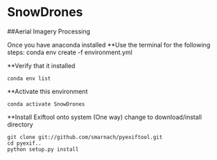 # SnowDrones
##Aerial Imagery Processing

Once you have anaconda installed
**Use the terminal for the following steps:
conda env create -f environment.yml

**Verify that it installed
```
conda env list
```

**Activate this environment
```
conda activate SnowDrones
```

**Install Exiftool onto system
(One way)
change to download/install directory
```
git clone git://github.com/smarnach/pyexiftool.git
cd pyexif..
python setup.py install
```
